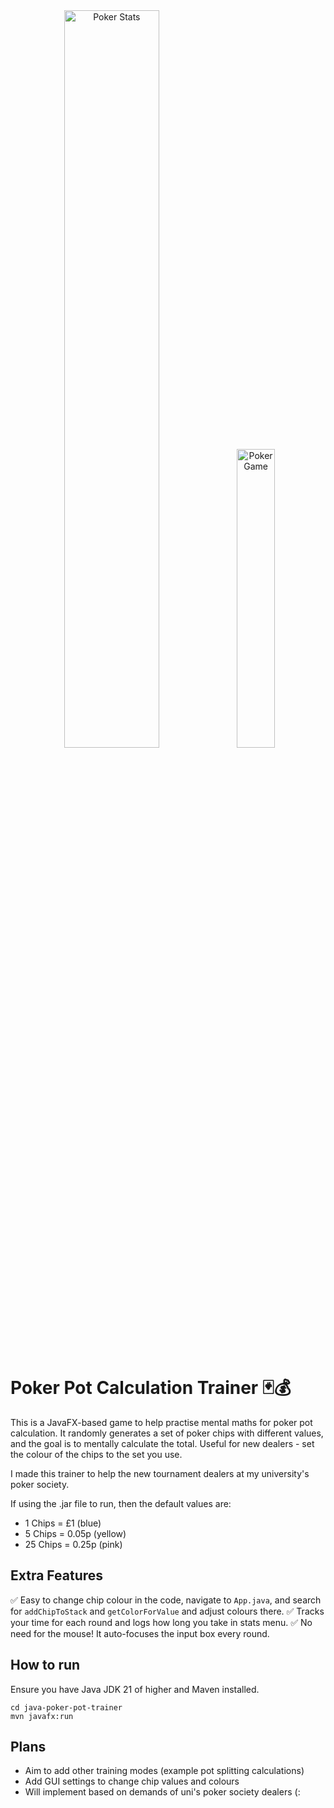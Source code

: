 <div align="center">
  <img src="https://github.com/user-attachments/assets/1ee8ddb3-d55c-42c7-bf5b-96d6cf888cda" width="55%" alt="Poker Stats">
  <img src="https://github.com/user-attachments/assets/e6e369e0-9e6c-45e2-8df3-9ef43268786e" width="35%" alt="Poker Game">
</div>


# Poker Pot Calculation Trainer 🃏💰

This is a JavaFX-based game to help practise mental maths for poker pot calculation. It randomly generates a set of poker chips with different values, and the goal is to mentally calculate the total. Useful for new dealers - set the colour of the chips to the set you use.

I made this trainer to help the new tournament dealers at my university's poker society.

If using the .jar file to run, then the default values are:

- 1 Chips = £1 (blue)
- 5 Chips = 0.05p (yellow)
- 25 Chips = 0.25p (pink)


## Extra Features

✅ Easy to change chip colour in the code, navigate to `App.java`, and search for `addChipToStack` and `getColorForValue` and adjust colours there.
✅ Tracks your time for each round and logs how long you take in stats menu.
✅ No need for the mouse! It auto-focuses the input box every round.

## How to run

Ensure you have Java JDK 21 of higher and Maven installed.

```
cd java-poker-pot-trainer
mvn javafx:run
```

## Plans

- Aim to add other training modes (example pot splitting calculations)
- Add GUI settings to change chip values and colours
- Will implement based on demands of uni's poker society dealers (:
